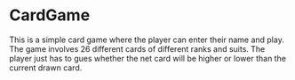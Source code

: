 # CardGame
This is a simple card game where the player can enter their name and play.
The game involves 26 different cards of different ranks and suits. The player just has to gues whether the net card will be higher or lower than the current drawn card.
